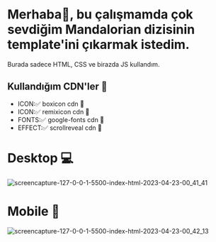 # Merhaba👋, bu çalışmamda çok sevdiğim Mandalorian dizisinin template'ini çıkarmak istedim.

Burada sadece HTML, CSS ve birazda JS kullandım.

## Kullandığım CDN'ler 🔗

- ICON:✅ boxicon cdn 🔗
- ICON:✅ remixicon cdn 🔗
- FONTS:✅ google-fonts cdn 🔗
- EFFECT:✅ scrollreveal cdn 🔗

# Desktop 💻

![screencapture-127-0-0-1-5500-index-html-2023-04-23-00_41_41](https://user-images.githubusercontent.com/26012639/233808136-6c0759f0-4add-4efa-91cb-e06589485b19.png)

# Mobile 📱

![screencapture-127-0-0-1-5500-index-html-2023-04-23-00_42_13](https://user-images.githubusercontent.com/26012639/233808131-acb50d30-915a-42e3-87c6-0a6ce9a50a54.png)

